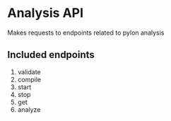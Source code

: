 # Analysis API

Makes requests to endpoints related to pylon analysis

## Included endpoints

1. validate
2. compile
3. start
4. stop
5. get
6. analyze
